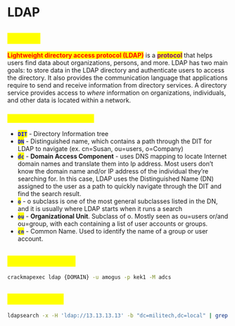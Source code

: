 # LDAP

## <mark style="color:yellow;">ABOUT</mark>

<mark style="color:red;">**Lightweight directory access protocol (LDAP)**</mark> is a <mark style="color:purple;">**protocol**</mark> that helps users find data about organizations, persons, and more. LDAP has two main goals: to store data in the LDAP directory and authenticate users to access the directory. It also provides the communication language that applications require to send and receive information from directory services. A directory service provides access to _where_ information on organizations, individuals, and other data is located within a network.

### <mark style="color:yellow;">Basic LDAP Components</mark>

* <mark style="color:blue;">**`DIT`**</mark> - Directory Information tree
* <mark style="color:blue;">**`DN`**</mark> - Distinguished name, which contains a path through the DIT for LDAP to navigate (ex. cn=Susan, ou=users, o=Company)
* <mark style="color:blue;">**`dc`**</mark> - **Domain Access Component** - uses DNS mapping to locate Internet domain names and translate them into Ip address. Most users don’t know the domain name and/or IP address of the individual they’re searching for. In this case, LDAP uses the Distinguished Name (DN) assigned to the user as a path to quickly navigate through the DIT and find the search result.
* <mark style="color:blue;">**`o`**</mark> - o subclass is one of the most general subclasses listed in the DN, and it is usually where LDAP starts when it runs a search
* <mark style="color:blue;">**`ou`**</mark> - **Organizational Unit**. Subclass of o. Mostly seen as ou=users or/and ou=group, with each containing a list of user accounts or groups.
* <mark style="color:blue;">**`cn`**</mark> - Common Name. Used to identify the name of a group or user account.

## <mark style="color:yellow;">CrackMapExec</mark>

```bash
crackmapexec ldap {DOMAIN} -u amogus -p kek1 -M adcs
```

## <mark style="color:yellow;">LDAPSearch</mark>

```bash
ldapsearch -x -H 'ldap://13.13.13.13' -b "dc=militech,dc=local" | grep 'userPrincipalName' | tr '@' ' ' | awk '{print $2}'
```
